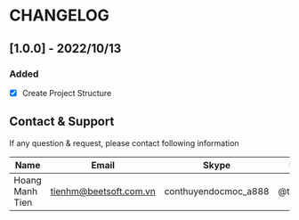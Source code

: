 # CHANGELOG

## [1.0.0] - 2022/10/13

### Added

- [x] Create Project Structure

## Contact & Support

If any question & request, please contact following information

| Name            | Email                  | Skype                | Facebook       |
|-----------------|------------------------|----------------------|----------------|
| Hoang Manh Tien | tienhm@beetsoft.com.vn | conthuyendocmoc_a888 | @tiencntt2hust |
